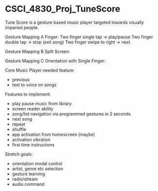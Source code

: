 # CSCI_4830_Proj_TuneScore
Tune Score is a gesture based music player targeted towards visually imparied people.

Gesture Mapping A Finger:
Two finger single tap -> play/pause
Two finger double tap -> stop (exit song)
Two finger swipe to right -> next

Gesture Mapping B Split Screen:

Gesture Mapping C Orientation with Single Finger:


Core Music Player needed feature:
- previous
- text to voice on songs



Features to implement:
 - play pause music from library
 - screen reader ability
 - song/list navigation via programmed gestures in 2 seconds
 - next song
 - repeat
 - shuffle
 - app activation from homescreen (maybe)
 - activation vibration
 - first time instructions
 
Stretch goals:
 - orientation modal control
 - artist, genre etc selection
 - gesture learning
 - radio/stream
 - audio command
